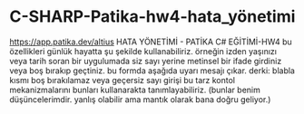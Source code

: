 # C-SHARP-Patika-hw4-hata_yönetimi
https://app.patika.dev/altius
HATA YÖNETİMİ - PATİKA C# EĞİTİMİ-HW4
bu özellikleri günlük hayatta şu şekilde kullanabiliriz. örneğin izden yaşınızı veya tarih soran bir uygulumada siz sayı yerine metinsel
bir ifade girdiniz veya boş bırakıp geçtiniz. bu formda aşağıda uyarı mesajı çıkar. derki: blabla kısmı boş bırakılamaz veya geçersiz sayı girişi
bu tarz kontol mekanizmalarını bunları kullanarakta tanımlayabiliriz. (bunlar benim düşüncelerimdir. yanlış olabilir ama mantık olarak bana doğru geliyor.)
